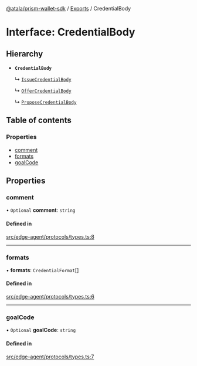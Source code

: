 [@atala/prism-wallet-sdk](../README.md) / [Exports](../modules.md) / CredentialBody

# Interface: CredentialBody

## Hierarchy

- **`CredentialBody`**

  ↳ [`IssueCredentialBody`](IssueCredentialBody.md)

  ↳ [`OfferCredentialBody`](OfferCredentialBody.md)

  ↳ [`ProposeCredentialBody`](ProposeCredentialBody.md)

## Table of contents

### Properties

- [comment](CredentialBody.md#comment)
- [formats](CredentialBody.md#formats)
- [goalCode](CredentialBody.md#goalcode)

## Properties

### comment

• `Optional` **comment**: `string`

#### Defined in

[src/edge-agent/protocols/types.ts:8](https://github.com/input-output-hk/atala-prism-wallet-sdk-ts/blob/a3fc2aa/src/edge-agent/protocols/types.ts#L8)

___

### formats

• **formats**: `CredentialFormat`[]

#### Defined in

[src/edge-agent/protocols/types.ts:6](https://github.com/input-output-hk/atala-prism-wallet-sdk-ts/blob/a3fc2aa/src/edge-agent/protocols/types.ts#L6)

___

### goalCode

• `Optional` **goalCode**: `string`

#### Defined in

[src/edge-agent/protocols/types.ts:7](https://github.com/input-output-hk/atala-prism-wallet-sdk-ts/blob/a3fc2aa/src/edge-agent/protocols/types.ts#L7)
